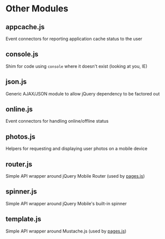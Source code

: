 Other Modules
=============

## appcache.js
Event connectors for reporting application cache status to the user

## console.js
Shim for code using `console` where it doesn't exist (looking at you, IE)

## json.js
Generic AJAX/JSON module to allow jQuery dependency to be factored out

## online.js
Event connectors for handling online/offline status

## photos.js
Helpers for requesting and displaying user photos on a mobile device

## router.js
Simple API wrapper around jQuery Mobile Router (used by [pages.js])

## spinner.js
Simple API wrapper around jQuery Mobile's built-in spinner

## template.js
Simple API wrapper around Mustache.js (used by [pages.js])

[pages.js]: http://wq.io/docs/pages.js